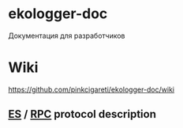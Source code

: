 # ekologger-doc
Документация для разработчиков 
# Wiki
https://github.com/pinkcigareti/ekologger-doc/wiki
## [ES](https://bugtrack.vgromov.ru/redmine/projects/public-documentation/knowledgebase/articles/186) / [RPC](https://bugtrack.vgromov.ru/redmine/projects/public-documentation/knowledgebase/articles/187) protocol description
